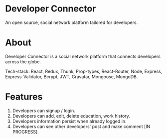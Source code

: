 # Developer Connector

An open source, social network platform tailored for developers.

# About

Developer Connector is a social network platform that connects developers across the globe. 

Tech-stack: React, Redux, Thunk, Prop-types, React-Router, Node, Express, Express-Validator, Bcrypt, JWT, Gravatar, Mongoose, MongoDB.

# Features

1. Developers can signup / login. 
2. Developers can add, edit, delete education, work history.
3. Developers information persist when already logged in.
4. Developers can see other developers' post and make comment [IN PROGRESS].

